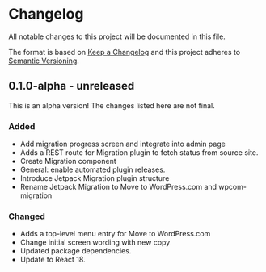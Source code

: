 # Changelog

All notable changes to this project will be documented in this file.

The format is based on [Keep a Changelog](https://keepachangelog.com/en/1.0.0/)
and this project adheres to [Semantic Versioning](https://semver.org/spec/v2.0.0.html).

## 0.1.0-alpha - unreleased

This is an alpha version! The changes listed here are not final.

### Added
- Add migration progress screen and integrate into admin page
- Adds a REST route for Migration plugin to fetch status from source site.
- Create Migration component
- General: enable automated plugin releases.
- Introduce Jetpack Migration plugin structure
- Rename Jetpack Migration to Move to WordPress.com and wpcom-migration

### Changed
- Adds a top-level menu entry for Move to WordPress.com
- Change initial screen wording with new copy
- Updated package dependencies.
- Update to React 18.

